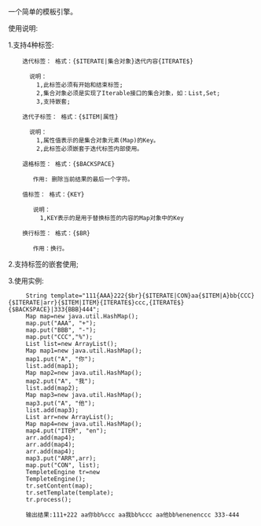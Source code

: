 一个简单的模板引擎。

使用说明:

1.支持4种标签:
 
        迭代标签： 格式：{$ITERATE|集合对象}迭代内容{ITERATE$}
        
          说明：
            1,此标签必须有开始和结束标签;
            2,集合对象必须是实现了Iterable接口的集合对象，如：List,Set; 
            3,支持嵌套;
 
        迭代子标签： 格式：{$ITEM|属性} 
        
          说明：
            1,属性值表示的是集合对象元素(Map)的Key。
            2,此标签必须嵌套于迭代标签内部使用。
 
        退格标签： 格式：{$BACKSPACE} 
        
           作用: 删除当前结果的最后一个字符。
 
        值标签： 格式：{KEY} 
        
           说明：
             1,KEY表示的是用于替换标签的内容的Map对象中的Key
 
        换行标签： 格式：{$BR} 
        
           作用：换行。
 
2.支持标签的嵌套使用;
 
3.使用实例:

         String template="111{AAA}222{$br}{$ITERATE|CON}aa{$ITEM|A}bb{CCC}{$ITERATE|arr}{$ITEM|ITEM}{ITERATE$}ccc,{ITERATE$}{$BACKSPACE}|333{BBB}444"; 
         Map map=new java.util.HashMap();
         map.put("AAA", "+"); 
         map.put("BBB", "-"); 
         map.put("CCC","%");
         List list=new ArrayList();
         Map map1=new java.util.HashMap(); 
         map1.put("A", "你");
         list.add(map1);
         Map map2=new java.util.HashMap(); 
         map2.put("A", "我");
         list.add(map2);
         Map map3=new java.util.HashMap(); 
         map3.put("A", "他");
         list.add(map3);
         List arr=new ArrayList();
         Map map4=new java.util.HashMap(); 
         map4.put("ITEM", "en");
         arr.add(map4); 
         arr.add(map4); 
         arr.add(map4);
         map3.put("ARR",arr);
         map.put("CON", list); 
         TempleteEngine tr=new
         TempleteEngine(); 
         tr.setContent(map);
         tr.setTemplate(template); 
         tr.process();
 
         输出结果:111+222 aa你bb%ccc aa我bb%ccc aa他bb%enenenccc 333-444


